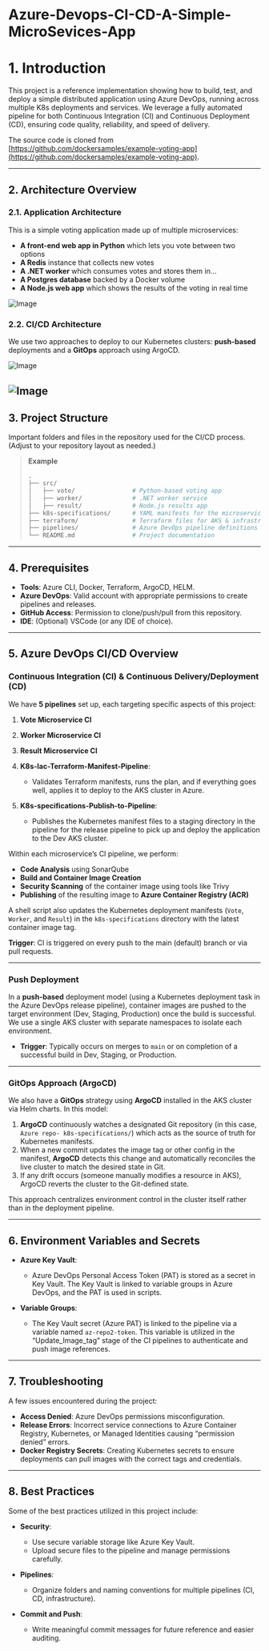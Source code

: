 # Azure-Devops-CI-CD-A-Simple-MicroSevices-App

# 1. Introduction

This project is a reference implementation showing how to build, test, and deploy a simple distributed application using Azure DevOps, running across multiple K8s deployments and services. We leverage a fully automated pipeline for both Continuous Integration (CI) and Continuous Deployment (CD), ensuring code quality, reliability, and speed of delivery.

The source code is cloned from [https://github.com/dockersamples/example-voting-app](https://github.com/dockersamples/example-voting-app).

---

## 2. Architecture Overview

### 2.1. Application Architecture

This is a simple voting application made up of multiple microservices:

- **A front-end web app in Python** which lets you vote between two options  
- **A Redis** instance that collects new votes  
- **A .NET worker** which consumes votes and stores them in…  
- **A Postgres database** backed by a Docker volume  
- **A Node.js web app** which shows the results of the voting in real time
  
![Image](https://github.com/user-attachments/assets/7c885ce4-930b-4469-a3bc-5a331006c4a4)

### 2.2. CI/CD Architecture

We use two approaches to deploy to our Kubernetes clusters: **push-based** deployments and a **GitOps** approach using ArgoCD.

![Image](https://github.com/user-attachments/assets/00dc93a4-9665-407d-9b6d-b0e6adb090a4)

![Image](https://github.com/user-attachments/assets/6aa79828-5cf5-4c69-b979-b1d091a88f89)
---

## 3. Project Structure

Important folders and files in the repository used for the CI/CD process. (Adjust to your repository layout as needed.)

> **Example**  
> ```bash
> .
> ├── src/
> │   ├── vote/                # Python-based voting app
> │   ├── worker/              # .NET worker service
> │   ├── result/              # Node.js results app
> ├── k8s-specifications/      # YAML manifests for the microservices
> ├── terraform/               # Terraform files for AKS & infrastructure
> ├── pipelines/               # Azure DevOps pipeline definitions
> └── README.md                # Project documentation
> ```

---

## 4. Prerequisites

- **Tools**: Azure CLI, Docker, Terraform, ArgoCD, HELM.  
- **Azure DevOps**: Valid account with appropriate permissions to create pipelines and releases.  
- **GitHub Access**: Permission to clone/push/pull from this repository.  
- **IDE**: (Optional) VSCode (or any IDE of choice).

---

## 5. Azure DevOps CI/CD Overview

### Continuous Integration (CI) & Continuous Delivery/Deployment (CD)

We have **5 pipelines** set up, each targeting specific aspects of this project:

1. **Vote Microservice CI**  
2. **Worker Microservice CI**  
3. **Result Microservice CI**  
4. **K8s-Iac-Terraform-Manifest-Pipeline**:  
   - Validates Terraform manifests, runs the plan, and if everything goes well, applies it to deploy to the AKS cluster in Azure.  

5. **K8s-specifications-Publish-to-Pipeline**:  
   - Publishes the Kubernetes manifest files to a staging directory in the pipeline for the release pipeline to pick up and deploy the application to the Dev AKS cluster.

Within each microservice’s CI pipeline, we perform:
- **Code Analysis** using SonarQube  
- **Build and Container Image Creation**  
- **Security Scanning** of the container image using tools like Trivy  
- **Publishing** of the resulting image to **Azure Container Registry (ACR)**  

A shell script also updates the Kubernetes deployment manifests (`Vote`, `Worker`, and `Result`) in the `k8s-specifications` directory with the latest container image tag.

**Trigger**: CI is triggered on every push to the main (default) branch or via pull requests.

---

### Push Deployment

In a **push-based** deployment model (using a Kubernetes deployment task in the Azure DevOps release pipeline), container images are pushed to the target environment (Dev, Staging, Production) once the build is successful. We use a single AKS cluster with separate namespaces to isolate each environment.

- **Trigger**: Typically occurs on merges to `main` or on completion of a successful build in Dev, Staging, or Production.

---

### GitOps Approach (ArgoCD)

We also have a **GitOps** strategy using **ArgoCD** installed in the AKS cluster via Helm charts. In this model:

1. **ArgoCD** continuously watches a designated Git repository (in this case, `Azure repo- k8s-specifications/`) which acts as the source of truth for Kubernetes manifests.  
2. When a new commit updates the image tag or other config in the manifest, **ArgoCD** detects this change and automatically reconciles the live cluster to match the desired state in Git.  
3. If any drift occurs (someone manually modifies a resource in AKS), ArgoCD reverts the cluster to the Git-defined state.

This approach centralizes environment control in the cluster itself rather than in the deployment pipeline.

---

## 6. Environment Variables and Secrets

- **Azure Key Vault**:  
  - Azure DevOps Personal Access Token (PAT) is stored as a secret in Key Vault. The Key Vault is linked to variable groups in Azure DevOps, and the PAT is used in scripts.  

- **Variable Groups**:  
  - The Key Vault secret (Azure PAT) is linked to the pipeline via a variable named `az-repo2-token`. This variable is utilized in the “Update_Image_tag” stage of the CI pipelines to authenticate and push image references.

---

## 7. Troubleshooting

A few issues encountered during the project:

- **Access Denied**: Azure DevOps permissions misconfiguration.  
- **Release Errors**: Incorrect service connections to Azure Container Registry, Kubernetes, or Managed Identities causing “permission denied” errors.  
- **Docker Registry Secrets**: Creating Kubernetes secrets to ensure deployments can pull images with the correct tags and credentials.

---

## 8. Best Practices

Some of the best practices utilized in this project include:

- **Security**:  
  - Use secure variable storage like Azure Key Vault.  
  - Upload secure files to the pipeline and manage permissions carefully.  

- **Pipelines**:  
  - Organize folders and naming conventions for multiple pipelines (CI, CD, infrastructure).  

- **Commit and Push**:  
  - Write meaningful commit messages for future reference and easier auditing.
